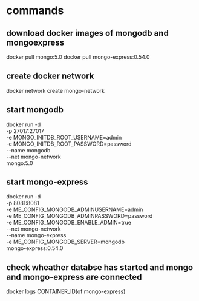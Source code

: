 # commands

## download docker images of mongodb and mongoexpress
docker pull mongo:5.0
docker pull mongo-express:0.54.0

## create docker network 
docker network create mongo-network

## start mongodb 
docker run -d \
-p 27017:27017 \
-e MONGO_INITDB_ROOT_USERNAME=admin \
-e MONGO_INITDB_ROOT_PASSWORD=password \
--name mongodb \
--net mongo-network \
mongo:5.0

## start mongo-express
docker run -d \
-p 8081:8081 \
-e ME_CONFIG_MONGODB_ADMINUSERNAME=admin \
-e ME_CONFIG_MONGODB_ADMINPASSWORD=password \
-e ME_CONFIG_MONGODB_ENABLE_ADMIN=true \
--net mongo-network \
--name mongo-express \
-e ME_CONFIG_MONGODB_SERVER=mongodb \
mongo-express:0.54.0

## check wheather databse has started and mongo and mongo-express are connected
docker logs CONTAINER_ID(of mongo-express)

